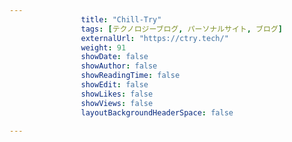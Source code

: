 ---
                title: "Chill-Try"
                tags: [テクノロジーブログ, パーソナルサイト, ブログ]
                externalUrl: "https://ctry.tech/"
                weight: 91
                showDate: false
                showAuthor: false
                showReadingTime: false
                showEdit: false
                showLikes: false
                showViews: false
                layoutBackgroundHeaderSpace: false
                ---


